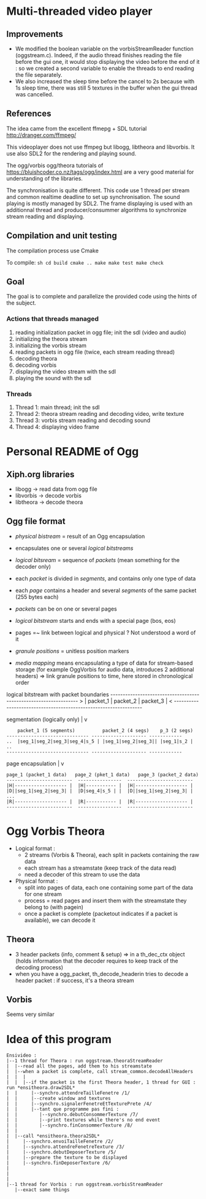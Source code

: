 # Multi-threaded video player #

## Improvements ##
- We modified the boolean variable on the vorbisStreamReader function (oggstream.c). 
Indeed, if the audio thread finishes reading the file before the gui one, it would stop displaying the video before the end of it : 
so we created a second variable to enable the threads to end reading the file separately.
- We also increased the sleep time before the cancel to 2s because with 1s sleep time, there was still 5 textures in the buffer when the gui thread was cancelled.





## References ##

The idea came from the excellent ffmepg + SDL tutorial
http://dranger.com/ffmpeg/ 

This videoplayer does not use ffmpeg but libogg, libtheora and
libvorbis. It use also SDL2 for the rendering and playing sound.

The ogg/vorbis ogg/theora tutorials of
https://bluishcoder.co.nz/tags/ogg/index.html
are a very good material for understanding of the libraries.

The synchronisation is quite different. This code use 1 thread per stream and
common realtime deadline to set up synchronisation. The sound playing
is mostly managed by SDL2. The frame displaying is used with an
additionnal thread and producer/consummer algorithms to synchronize
stream reading and displaying.

## Compilation and unit testing ##

The compilation process use Cmake

To compile:
	```sh
	cd build
	cmake ..
	make
	make test
	make check
	```

## Goal ##

The goal is to complete and parallelize the provided code using the
hints of the subject.

### Actions that threads managed ###

1. reading initialization packet in ogg file; init the sdl (video and audio)
2. initializing the theora stream
3. initializing the vorbis stream
4. reading packets in ogg file (twice, each stream reading thread) 
5. decoding theora
6. decoding vorbis
7. displaying the video stream with the sdl
8. playing the sound with the sdl

### Threads ###

1. Thread 1: main thread; init the sdl
2. Thread 2: theora stream reading and decoding video, write texture
3. Thread 3: vorbis stream reading and decoding sound
4. Thread 4: displaying video frame


Personal README of Ogg
======================

Xiph.org libraries
------------------
- libogg -> read data from ogg file
- libvorbis -> decode vorbis
- libtheora -> decode theora

Ogg file format
---------------
- *physical bistream* = result of an Ogg encapsulation
- encapsulates one or several *logical bitstreams*
- *logical bitsream* = sequence of *packets* (mean something for the decoder only)
- each *packet* is divided in *segments*, and contains only one type of data
- each *page* contains a header and several *segments* of the same packet (255 bytes each)
- *packets* can be on one or several pages
- *logical bitstream* starts and ends with a special page (bos, eos)
- pages =~ link between logical and physical ? Not understood a word of it

- *granule positions* = unitless position markers
- *media mapping* means encapsulating a type of data for stream-based storage
(for example OggVorbis for audio data, introduces 2 additional headers)
=> link granule positions to time, here stored in chronological order

logical bitstream with packet boundaries
	-----------------------------------------------------------------
	> |       packet_1             | packet_2         | packet_3 |  <
	-----------------------------------------------------------------

segmentation (logically only)	|
								v

		packet_1 (5 segments)          packet_2 (4 segs)    p_3 (2 segs)
	------------------------------ -------------------- ------------
	..  |seg_1|seg_2|seg_3|seg_4|s_5 | |seg_1|seg_2|seg_3|| |seg_1|s_2 | ..
	------------------------------ -------------------- ------------

page encapsulation	| 
					v

	page_1 (packet_1 data)   page_2 (pket_1 data)   page_3 (packet_2 data)
	------------------------  ----------------  ------------------------
	|H|------------------- |  |H|----------- |  |H|------------------- |
	|D||seg_1|seg_2|seg_3| |  |D|seg_4|s_5 | |  |D||seg_1|seg_2|seg_3| | ...
	|R|------------------- |  |R|----------- |  |R|------------------- |
	------------------------  ----------------  ------------------------

Ogg Vorbis Theora
=================

- Logical format :
	- 2 streams (Vorbis & Theora), each split in packets containing the raw data
	- each stream has a streamstate (keep track of the data read)
	- need a decoder of this stream to use the data
- Physical format :
	- split into pages of data, each one containing some part of the data for one stream
	- process = read pages and insert them with the streamstate they belong to (with pagein)
	- once a packet is complete (packetout indicates if a packet is available), we can decode it

Theora
------
- 3 header packets (info, comment & setup) => in a th_dec_ctx object
(holds information that the decoder requires to keep track of the decoding process)
- when you have a ogg_packet, th_decode_headerin tries to decode a header packet : if success, it's a theora stream

Vorbis
------
Seems very similar


Idea of this program
====================
	Ensivideo : 
	|--1 thread for Theora : run oggstream.theoraStreamReader
	|  |--read all the pages, add them to his streamstate
	|  |--when a packet is complete, call stream_common.decodeAllHeaders
	|  |  |
	|  |  |--if the packet is the first Theora header, 1 thread for GUI : run *ensitheora.draw2SDL*
	|  |     |--synchro.attendreTailleFenetre /1/
	|  |     |--create window and textures
	|  |     |--synchro.signalerFenetreEtTexturePrete /4/
	|  |     |--tant que programme pas fini :
	|  |        |--synchro.debutConsommerTexture /7/
	|  |        |--print textures while there's no end event
	|  |        |--synchro.finConsommerTexture /8/
	|  |
	|  |--call *ensitheora.theora2SDL*
	|     |--synchro.envoiTailleFenetre /2/
	|     |--synchro.attendreFenetreTexture /3/
	|     |--synchro.debutDeposerTexture /5/
	|     |--prepare the texture to be displayed
	|     |--synchro.finDeposerTexture /6/
	|
	|
	|
	|--1 thread for Vorbis : run oggstream.vorbisStreamReader
	   |--exact same things

